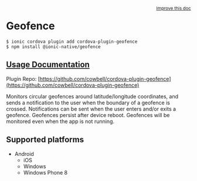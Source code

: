 <a style="float:right;font-size:12px;" href="http://github.com/ionic-team/ionic-native/edit/master/src/@ionic-native/plugins/geofence/index.ts#L4">
  Improve this doc
</a>

# Geofence

```
$ ionic cordova plugin add cordova-plugin-geofence
$ npm install @ionic-native/geofence
```

## [Usage Documentation](https://ionicframework.com/docs/native/geofence/)

Plugin Repo: [https://github.com/cowbell/cordova-plugin-geofence](https://github.com/cowbell/cordova-plugin-geofence)

Monitors circular geofences around latitude/longitude coordinates, and sends a notification to the user when the boundary of a geofence is crossed. Notifications can be sent when the user enters and/or exits a geofence.
Geofences persist after device reboot. Geofences will be monitored even when the app is not running.

## Supported platforms

- Android
  - iOS
  - Windows
  - Windows Phone 8
  


